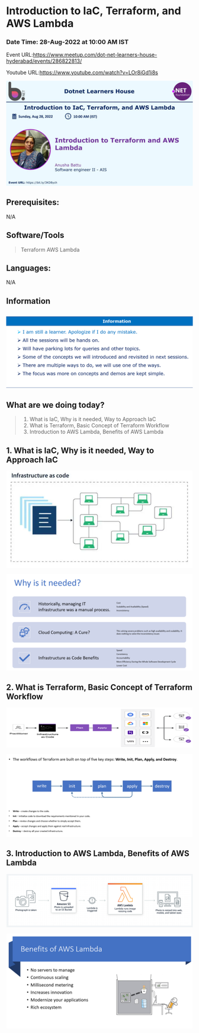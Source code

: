 # Introduction to IaC, Terraform, and AWS Lambda

### Date Time: 28-Aug-2022 at 10:00 AM IST

Event URL:https://www.meetup.com/dot-net-learners-house-hyderabad/events/286822813/

Youtube URL:https://www.youtube.com/watch?v=LOr8iGd1i8s

![Anusha|150x150](./Documentation/Images/Anusha.PNG)

## Prerequisites:

N/A

## Software/Tools

> Terraform
> AWS Lambda

## Languages:

N/A

## Information

## ![Information | 100x100](./Documentation/Images/Information.PNG)

## What are we doing today?

> 1. What is IaC, Why is it needed, Way to Approach IaC
> 2. What is Terraform, Basic Concept of Terraform Workflow
> 3. Introduction to AWS Lambda, Benefits of AWS Lambda

## 1. What is IaC, Why is it needed, Way to Approach IaC

![IaC | 100x100](./Documentation/Images/IaC.PNG)

![IaC1 | 100x100](./Documentation/Images/IaC1.PNG)

## 2. What is Terraform, Basic Concept of Terraform Workflow

![Terraform | 100x100](./Documentation/Images/Terraform.PNG)

![Terraform1 | 100x100](./Documentation/Images/Terraform1.PNG)

## 3. Introduction to AWS Lambda, Benefits of AWS Lambda

![AWSLambda | 100x100](./Documentation/Images/AWSLambda.PNG)

![AWSLambda1 | 100x100](./Documentation/Images/AWSLambda1.PNG)
